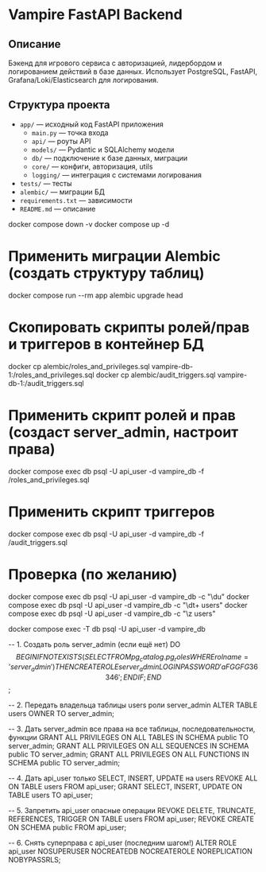# Vampire FastAPI Backend

## Описание
Бэкенд для игрового сервиса с авторизацией, лидербордом и логированием действий в базе данных. Использует PostgreSQL, FastAPI, Grafana/Loki/Elasticsearch для логирования.

## Структура проекта

- `app/` — исходный код FastAPI приложения
  - `main.py` — точка входа
  - `api/` — роуты API
  - `models/` — Pydantic и SQLAlchemy модели
  - `db/` — подключение к базе данных, миграции
  - `core/` — конфиги, авторизация, utils
  - `logging/` — интеграция с системами логирования
- `tests/` — тесты
- `alembic/` — миграции БД
- `requirements.txt` — зависимости
- `README.md` — описание

docker compose down -v
docker compose up -d

# Применить миграции Alembic (создать структуру таблиц)
docker compose run --rm app alembic upgrade head

# Скопировать скрипты ролей/прав и триггеров в контейнер БД
docker cp alembic/roles_and_privileges.sql vampire-db-1:/roles_and_privileges.sql
docker cp alembic/audit_triggers.sql vampire-db-1:/audit_triggers.sql

# Применить скрипт ролей и прав (создаст server_admin, настроит права)
docker compose exec db psql -U api_user -d vampire_db -f /roles_and_privileges.sql

# Применить скрипт триггеров
docker compose exec db psql -U api_user -d vampire_db -f /audit_triggers.sql

# Проверка (по желанию)
docker compose exec db psql -U api_user -d vampire_db -c "\du"
docker compose exec db psql -U api_user -d vampire_db -c "\dt+ users"
docker compose exec db psql -U api_user -d vampire_db -c "\z users"

docker compose exec -T db psql -U api_user -d vampire_db

-- 1. Создать роль server_admin (если ещё нет)
DO $$
BEGIN
    IF NOT EXISTS (SELECT FROM pg_catalog.pg_roles WHERE rolname = 'server_admin') THEN
        CREATE ROLE server_admin LOGIN PASSWORD 'aFGGFG36346';
    END IF;
END$$;

-- 2. Передать владельца таблицы users роли server_admin
ALTER TABLE users OWNER TO server_admin;

-- 3. Дать server_admin все права на все таблицы, последовательности, функции
GRANT ALL PRIVILEGES ON ALL TABLES IN SCHEMA public TO server_admin;
GRANT ALL PRIVILEGES ON ALL SEQUENCES IN SCHEMA public TO server_admin;
GRANT ALL PRIVILEGES ON ALL FUNCTIONS IN SCHEMA public TO server_admin;

-- 4. Дать api_user только SELECT, INSERT, UPDATE на users
REVOKE ALL ON TABLE users FROM api_user;
GRANT SELECT, INSERT, UPDATE ON TABLE users TO api_user;

-- 5. Запретить api_user опасные операции
REVOKE DELETE, TRUNCATE, REFERENCES, TRIGGER ON TABLE users FROM api_user;
REVOKE CREATE ON SCHEMA public FROM api_user;

-- 6. Снять суперправа с api_user (последним шагом!)
ALTER ROLE api_user NOSUPERUSER NOCREATEDB NOCREATEROLE NOREPLICATION NOBYPASSRLS;
